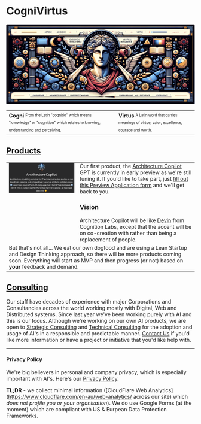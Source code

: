 # CogniVirtus
![CogniVirtus Banner](Images/CogniVirtus%20Banner.jpg)

<style>
  table#noborder td {
    border: none;
    vertical-align: top;
  }
</style>

<table id="noborder">
  <tbody>
    <tr>
      <td>
        <b>Cogni</b>
        <sup><sub>From the Latin "cognitio" which means "knowledge" or "cognition" which relates to knowing, understanding and perceiving.</sub></sup>
      </td>
      <td>
        <b>Virtus</b>
        <sup><sub>A Latin word that carries meanings of virtue, valor, excellence, courage and worth.</sub></sup>
      </td>
    </tr>
  </tbody>
</table>

## [Products](./Products/products.md)
<table id="noborder">
  <tbody>
    <tr>
      <td>
        <img src="./Products/Architecture%20Copilot%20-%20MVP%20-%20header.png" alt="Architecture Copilot">
      </td>
      <td>
        Our first product, the <a href="./Products/architectureCopilot.html">Architecture Copilot</a> GPT is currently in early preview as we're still tuning it.
        If you'd like to take part, just <a href="./Products/architectureCopilotPreview.html">fill out this Preview Application form</a> and we'll get back to you.
        <h3>Vision</h3>
        Architecture Copilot will be like <a href="https://www.cognition-labs.com/blog">Devin</a> from Cognition Labs, except that the accent will be on co-creation with rather than being a replacement of people.
      </td>
    </tr>
    <tr>
      <td colspan="2">
        But that's not all... We eat our own dogfood and are using a Lean Startup and Design Thinking approach, so there will be more products coming soon. Everything will start as MVP and then progress (or not) based on <b>your</b> feedback and demand.
      </td>
    </tr>
  </tbody>
</table>

## [Consulting](Consulting/consulting.md)
Our staff have decades of experience with major Corporations and Consultancies across the world working mostly with Digital, Web and Distributed systems. Since last year we've been working purely with AI and this is our focus. Although we're working on our own AI products, we are open to [Strategic Consulting](./Consulting/strategic.md) and [Technical Consulting](./Consulting/technology.md) for the adoption and usage of AI's in a responsible and predictable manner. [Contact Us](./contact.md) if you'd like more information or have a project or initiative that you'd like help with.

---

#### Privacy Policy
We're big believers in personal and company privacy, which is especially important with AI's. Here's our [Privacy Policy](./privacypolicy.md).

**TL;DR** - we collect minimal information ([CloudFlare Web Analytics](https://www.cloudflare.com/en-au/web-analytics/ across our site) which *does not profile you or your organisation*). We do use Google Forms (at the moment) which are compliant with US & Eurpean Data Protection Frameworks.